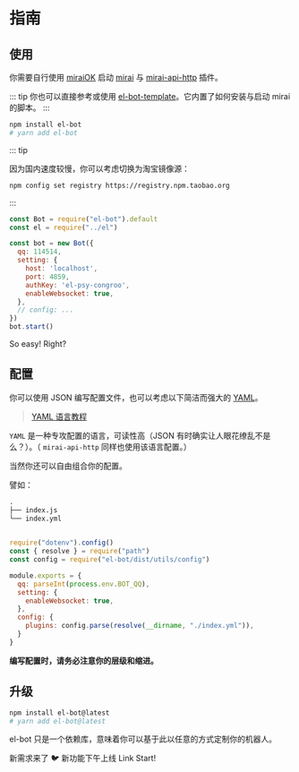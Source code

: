 # 指南

## 使用

你需要自行使用 [miraiOK](https://github.com/LXY1226/miraiOK) 启动 [mirai](https://github.com/mamoe/mirai) 与 [mirai-api-http](https://github.com/mamoe/mirai-api-http) 插件。

::: tip
你也可以直接参考或使用 [el-bot-template](https://github.com/ElpsyCN/el-bot-template)。它内置了如何安装与启动 mirai 的脚本。
:::

```sh
npm install el-bot
# yarn add el-bot
```

::: tip

因为国内速度较慢，你可以考虑切换为淘宝镜像源：

```sh
npm config set registry https://registry.npm.taobao.org
```

:::

```js
const Bot = require("el-bot").default
const el = require("../el")

const bot = new Bot({
  qq: 114514,
  setting: {
    host: 'localhost',
    port: 4859,
    authKey: 'el-psy-congroo',
    enableWebsocket: true,
  },
  // config: ...
})
bot.start()
```

So easy! Right?

## 配置

你可以使用 JSON 编写配置文件，也可以考虑以下简洁而强大的 [YAML](https://baike.baidu.com/item/YAML/1067697)。

> [YAML 语言教程](https://www.ruanyifeng.com/blog/2016/07/yaml.html)

`YAML` 是一种专攻配置的语言，可读性高（JSON 有时确实让人眼花缭乱不是么？）。（ `mirai-api-http` 同样也使用该语言配置。）

当然你还可以自由组合你的配置。

譬如：

```txt
.
├── index.js
└── index.yml
```

```js
  
require("dotenv").config()
const { resolve } = require("path")
const config = require("el-bot/dist/utils/config")

module.exports = {
  qq: parseInt(process.env.BOT_QQ),
  setting: {
    enableWebsocket: true,
  },
  config: {
    plugins: config.parse(resolve(__dirname, "./index.yml")),
  }
}
```

**编写配置时，请务必注意你的层级和缩进。**

## 升级

```sh
npm install el-bot@latest
# yarn add el-bot@latest
```

el-bot 只是一个依赖库，意味着你可以基于此以任意的方式定制你的机器人。

<chat-panel title="聊天记录">
  <chat-message :id="910426929" nickname="云游君" >新需求来了</chat-message>
  <chat-message nickname="ADD-SP" avatar="https://s1.ax1x.com/2020/06/03/td4S76.jpg">🐦 新功能下午上线</chat-message>
  <chat-message :id="712727945" nickname="小云" >Link Start!</chat-message>
</chat-panel>
